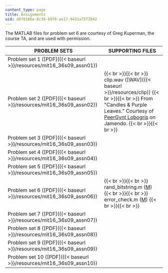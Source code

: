 ```yaml
---
content_type: page
title: Assignments
uid: d87d186a-8c38-b970-ae17-9431a75f2842
---
```


The MATLAB files for problem set 6 are courtesy of Greg Kuperman, the course TA, and are used with permission.

| PROBLEM SETS | SUPPORTING FILES |
| --- | --- |
| Problem set 1 ([PDF]({{< baseurl >}}/resources/mit16_36s09_assn01)) | &nbsp; |
| Problem set 2 ([PDF]({{< baseurl >}}/resources/mit16_36s09_assn02)) |  {{< br >}}{{< br >}} clip.wav ([WAV]({{< baseurl >}}/resources/clip)) {{< br >}}{{< br >}} From "Candles & Purple Leaves." Courtesy of [PeerGynt Lobogris](http://www.jamendo.com/en/track/395904) on Jamendo. {{< br >}}{{< br >}}  |
| Problem set 3 ([PDF]({{< baseurl >}}/resources/mit16_36s09_assn03)) | &nbsp; |
| Problem set 4 ([PDF]({{< baseurl >}}/resources/mit16_36s09_assn04)) | &nbsp; |
| Problem set 5 ([PDF]({{< baseurl >}}/resources/mit16_36s09_assn05)) | &nbsp; |
| Problem set 6 ([PDF]({{< baseurl >}}/resources/mit16_36s09_assn06)) |  {{< br >}}{{< br >}} rand\_bitstring.m ([M](/courses/aeronautics-and-astronautics/16-36-communication-systems-engineering-spring-2009/assignments/rand_bitstring.m)) {{< br >}}{{< br >}} error\_check.m ([M](/courses/aeronautics-and-astronautics/16-36-communication-systems-engineering-spring-2009/assignments/error_check.m)) {{< br >}}{{< br >}}  |
| Problem set 7 ([PDF]({{< baseurl >}}/resources/mit16_36s09_assn07)) | &nbsp; |
| Problem set 8 ([PDF]({{< baseurl >}}/resources/mit16_36s09_assn08)) | &nbsp; |
| Problem set 9 ([PDF]({{< baseurl >}}/resources/mit16_36s09_assn09)) | &nbsp; |
| Problem set 10 ([PDF]({{< baseurl >}}/resources/mit16_36s09_assn10)) |